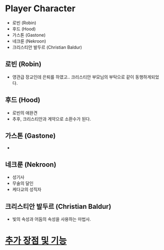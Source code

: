 # Player Character

- 로빈 (Robin)
- 후드 (Hood)
- 가스톤 (Gastone)
- 네크룬 (Nekroon)
- 크리스티안 발두르 (Christian Baldur)

## 로빈 (Robin)

- 영관급 장교인데 은퇴를 하였고..
  크리스티안 부모님의 부탁으로 같이 동행하게되었다.
    
## 후드 (Hood)

- 로빈의 애완견
- 추후, 크리스티안과 계약으로 소환수가 된다.
    
## 가스톤 (Gastone)

- 
    
## 네크룬 (Nekroon)

- 성기사
- 무술의 달인
- 케다교의 성직자
    
## 크리스티안 발두르 (Christian Baldur)

- 빛의 속성과 어둠의 속성을 사용하는 마법사.
    
    
# [추가 장점 및 기능](추가%20장점%20및%20기능.md)


